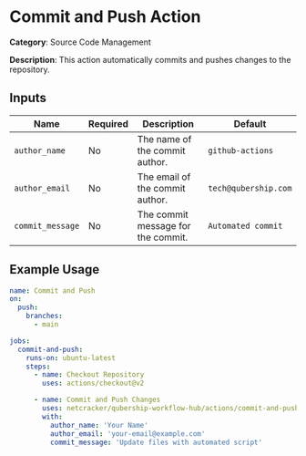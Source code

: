 # Commit and Push Action

**Category**: Source Code Management

**Description**: This action automatically commits and pushes changes to the repository.

## Inputs

| Name             | Required  | Description                                                   | Default                |
|------------------|-----------|---------------------------------------------------------------|------------------------|
| `author_name`    | No        | The name of the commit author.                                | `github-actions`       |
| `author_email`   | No        | The email of the commit author.                               | `tech@qubership.com`   |
| `commit_message` | No        | The commit message for the commit.                           | `Automated commit`     |

## Example Usage

```yaml
name: Commit and Push
on:
  push:
    branches:
      - main

jobs:
  commit-and-push:
    runs-on: ubuntu-latest
    steps:
      - name: Checkout Repository
        uses: actions/checkout@v2

      - name: Commit and Push Changes
        uses: netcracker/qubership-workflow-hub/actions/commit-and-push@main
        with:
          author_name: 'Your Name'
          author_email: 'your-email@example.com'
          commit_message: 'Update files with automated script'
